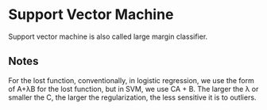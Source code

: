 # Support Vector Machine

Support vector machine is also called large margin classifier. 

## Notes
For the lost function, conventionally, in logistic regression, we use the form of A+&lambda;B for the lost function, but in SVM, we use CA + B. The larger the &lambda; or smaller the C, the larger the regularization, the less sensitive it is to outliers.



